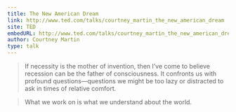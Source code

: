 ```yaml
---
title: The New American Dream
link: http://www.ted.com/talks/courtney_martin_the_new_american_dream
site: TED
embedURL: http://www.ted.com/talks/courtney_martin_the_new_american_dream
author: Courtney Martin
type: talk
---
```


> If necessity is the mother of invention, then I’ve come to believe recession can be the father of
> consciousness. It confronts us with profound questions—questions we might be too lazy or
> distracted to ask in times of relative comfort.

> What we work on is what we understand about the world.
